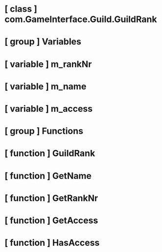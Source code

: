 # [ class ] com.GameInterface.Guild.GuildRank

# [ group ] Variables

# [ variable ] m_rankNr

# [ variable ] m_name

# [ variable ] m_access

# [ group ] Functions

# [ function ] GuildRank

# [ function ] GetName

# [ function ] GetRankNr

# [ function ] GetAccess

# [ function ] HasAccess

